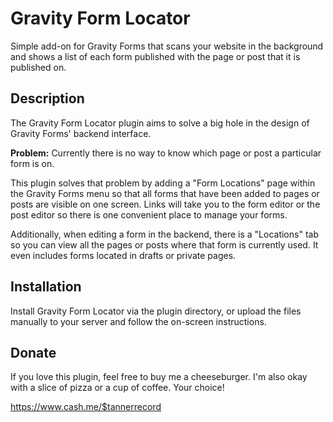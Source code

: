 # Gravity Form Locator #

Simple add-on for Gravity Forms that scans your website in the background and shows a list of each form published with the page or post that it is published on.

## Description ##

The Gravity Form Locator plugin aims to solve a big hole in the design of Gravity Forms' backend interface.

**Problem:** Currently there is no way to know which page or post a particular form is on.

This plugin solves that problem by adding a "Form Locations" page within the Gravity Forms menu so that all forms that have been added to pages or posts are visible on one screen. Links will take you to the form editor or the post editor so there is one convenient place to manage your forms.

Additionally, when editing a form in the backend, there is a "Locations" tab so you can view all the pages or posts where that form is currently used. It even includes forms located in drafts or private pages.

## Installation ##

Install Gravity Form Locator via the plugin directory, or upload the files manually to your server and follow the on-screen instructions.

## Donate ##

If you love this plugin, feel free to buy me a cheeseburger.
I'm also okay with a slice of pizza or a cup of coffee. Your choice!

https://www.cash.me/$tannerrecord

